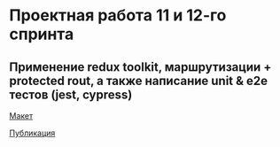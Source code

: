 # Проектная работа 11 и 12-го спринта
## Применение redux toolkit, маршрутизации + protected rout, а также написание unit & e2e тестов (jest, cypress)

[Макет](<https://www.figma.com/file/vIywAvqfkOIRWGOkfOnReY/React-Fullstack_-Проектные-задачи-(3-месяца)_external_link?type=design&node-id=0-1&mode=design>)

[Публикация](https://viperouss14.github.io/stellar-burger/)


